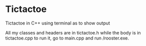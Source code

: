 # Tictactoe
Tictactoe in C++ using terminal as to show output

All my classes and headers are in tictactoe.h while the body is in tictactoe.cpp to run it, go to main.cpp and run /rooster.exe.
